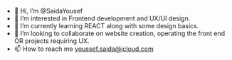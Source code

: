 - 👋 Hi, I’m @SaidaYousef
- 👀 I’m interested in Frontend development and UX/UI design.
- 🌱 I’m currently learning REACT along with some design basics.
- 💞️ I’m looking to collaborate on website creation, operating the front end OR projects requiring UX.
- 📫 How to reach me youssef.saida@icloud.com

<!---
SaidaYousef/SaidaYousef is a ✨ special ✨ repository because its `README.md` (this file) appears on your GitHub profile.
You can click the Preview link to take a look at your changes.
--->
